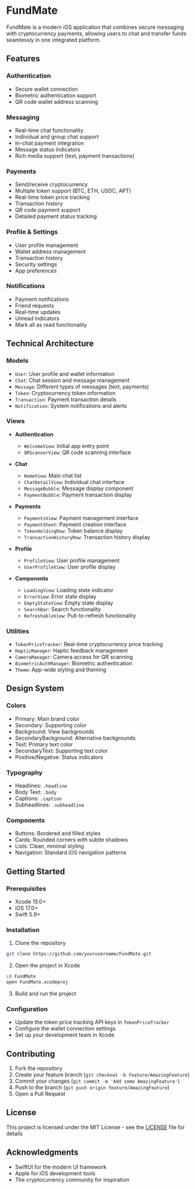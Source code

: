 # FundMate

FundMate is a modern iOS application that combines secure messaging with cryptocurrency payments, allowing users to chat and transfer funds seamlessly in one integrated platform.

## Features

### Authentication
- Secure wallet connection
- Biometric authentication support
- QR code wallet address scanning

### Messaging
- Real-time chat functionality
- Individual and group chat support
- In-chat payment integration
- Message status indicators
- Rich media support (text, payment transactions)

### Payments
- Send/receive cryptocurrency
- Multiple token support (BTC, ETH, USDC, APT)
- Real-time token price tracking
- Transaction history
- QR code payment support
- Detailed payment status tracking

### Profile & Settings
- User profile management
- Wallet address management
- Transaction history
- Security settings
- App preferences

### Notifications
- Payment notifications
- Friend requests
- Real-time updates
- Unread indicators
- Mark all as read functionality

## Technical Architecture

### Models
- `User`: User profile and wallet information
- `Chat`: Chat session and message management
- `Message`: Different types of messages (text, payments)
- `Token`: Cryptocurrency token information
- `Transaction`: Payment transaction details
- `Notification`: System notifications and alerts

### Views
- **Authentication**
  - `WelcomeView`: Initial app entry point
  - `QRScannerView`: QR code scanning interface
  
- **Chat**
  - `HomeView`: Main chat list
  - `ChatDetailView`: Individual chat interface
  - `MessageBubble`: Message display component
  - `PaymentBubble`: Payment transaction display
  
- **Payments**
  - `PaymentsView`: Payment management interface
  - `PaymentSheet`: Payment creation interface
  - `TokenHoldingRow`: Token balance display
  - `TransactionHistoryRow`: Transaction history display
  
- **Profile**
  - `ProfileView`: User profile management
  - `UserProfileView`: User profile display
  
- **Components**
  - `LoadingView`: Loading state indicator
  - `ErrorView`: Error state display
  - `EmptyStateView`: Empty state display
  - `SearchBar`: Search functionality
  - `RefreshableView`: Pull-to-refresh functionality

### Utilities
- `TokenPriceTracker`: Real-time cryptocurrency price tracking
- `HapticManager`: Haptic feedback management
- `CameraManager`: Camera access for QR scanning
- `BiometricAuthManager`: Biometric authentication
- `Theme`: App-wide styling and theming

## Design System

### Colors
- Primary: Main brand color
- Secondary: Supporting color
- Background: View backgrounds
- SecondaryBackground: Alternative backgrounds
- Text: Primary text color
- SecondaryText: Supporting text color
- Positive/Negative: Status indicators

### Typography
- Headlines: `.headline`
- Body Text: `.body`
- Captions: `.caption`
- Subheadlines: `.subheadline`

### Components
- Buttons: Bordered and filled styles
- Cards: Rounded corners with subtle shadows
- Lists: Clean, minimal styling
- Navigation: Standard iOS navigation patterns

## Getting Started

### Prerequisites
- Xcode 15.0+
- iOS 17.0+
- Swift 5.9+

### Installation
1. Clone the repository
```bash
git clone https://github.com/yourusername/FundMate.git
```

2. Open the project in Xcode
```bash
cd FundMate
open FundMate.xcodeproj
```

3. Build and run the project

### Configuration
- Update the token price tracking API keys in `TokenPriceTracker`
- Configure the wallet connection settings
- Set up your development team in Xcode

## Contributing

1. Fork the repository
2. Create your feature branch (`git checkout -b feature/AmazingFeature`)
3. Commit your changes (`git commit -m 'Add some AmazingFeature'`)
4. Push to the branch (`git push origin feature/AmazingFeature`)
5. Open a Pull Request

## License

This project is licensed under the MIT License - see the [LICENSE](LICENSE) file for details

## Acknowledgments

- SwiftUI for the modern UI framework
- Apple for iOS development tools
- The cryptocurrency community for inspiration
